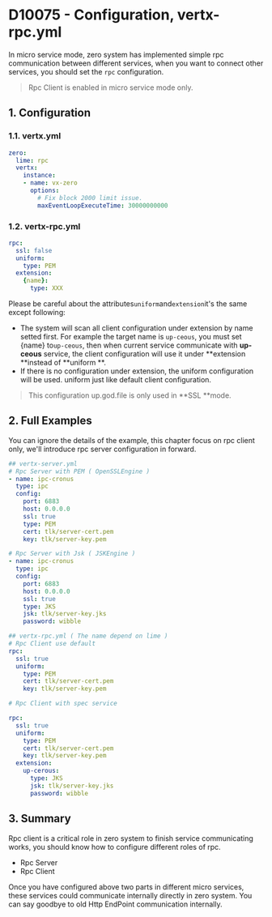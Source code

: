 # D10075 - Configuration, vertx-rpc.yml

In micro service mode, zero system has implemented simple rpc communication between different services, when you want to
connect other services, you should set the `rpc` configuration.

> Rpc Client is enabled in micro service mode only.

## 1. Configuration

### 1.1. vertx.yml

```yaml
zero:
  lime: rpc
  vertx:
    instance:
    - name: vx-zero
      options:
        # Fix block 2000 limit issue.
        maxEventLoopExecuteTime: 30000000000
```

### 1.2. vertx-rpc.yml

```yaml
rpc:
  ssl: false
  uniform:
    type: PEM
  extension:
    {name}:
      type: XXX
```

Please be careful about the attributes`uniform`and`extension`it's the same except following:

* The system will scan all client configuration under extension by name setted first. For example the target name is
  `up-ceous`, you must set {name} to`up-ceous`, then when current service communicate with **up-ceous** service, the
  client configuration will use it under **extension **instead of **uniform **.
* If there is no configuration under extension, the uniform configuration will be used. uniform just like default client
  configuration.

> This configuration up.god.file is only used in **SSL **mode.

## 2. Full Examples

You can ignore the details of the example, this chapter focus on rpc client only, we'll introduce rpc server
configuration in forward.

```yaml
## vertx-server.yml
# Rpc Server with PEM ( OpenSSLEngine )
- name: ipc-cronus
  type: ipc
  config:
    port: 6883
    host: 0.0.0.0
    ssl: true
    type: PEM
    cert: tlk/server-cert.pem
    key: tlk/server-key.pem

# Rpc Server with Jsk ( JSKEngine )
- name: ipc-cronus
  type: ipc
  config:
    port: 6883
    host: 0.0.0.0
    ssl: true
    type: JKS
    jsk: tlk/server-key.jks
    password: wibble
```
```yaml
## vertx-rpc.yml ( The name depend on lime )
# Rpc Client use default
rpc:
  ssl: true
  uniform:
    type: PEM
    cert: tlk/server-cert.pem
    key: tlk/server-key.pem
```
```yaml
# Rpc Client with spec service

rpc:
  ssl: true
  uniform:
    type: PEM
    cert: tlk/server-cert.pem
    key: tlk/server-key.pem
  extension:
    up-cerous:
      type: JKS
      jsk: tlk/server-key.jks
      password: wibble
```

## 3. Summary

Rpc client is a critical role in zero system to finish service communicating works, you should know how to configure
different roles of rpc.

* Rpc Server
* Rpc Client

Once you have configured above two parts in different micro services, these services could communicate internally
directly in zero system. You can say goodbye to old Http EndPoint communication internally.

